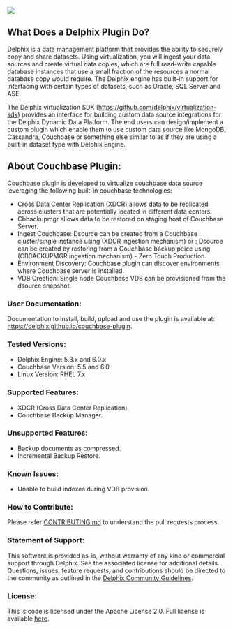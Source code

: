 ![](images/image1.png) 

## 
## What Does a Delphix Plugin Do?
Delphix is a data management platform that provides the ability to securely copy and share datasets. Using virtualization, you will ingest your data sources and create virtual data copies, which are full read-write capable database instances that use a small fraction of the resources a normal database copy would require. The Delphix engine has built-in support for interfacing with certain types of datasets, such as Oracle, SQL Server and ASE.

The Delphix virtualization SDK (https://github.com/delphix/virtualization-sdk) provides an interface for building custom data source integrations for the Delphix Dynamic Data Platform. The end users can design/implement a custom plugin which enable them to use custom data source like MongoDB, Cassandra, Couchbase or something else similar to as if they are using a built-in dataset type with Delphix Engine.

## About Couchbase Plugin:
Couchbase plugin is developed to virtualize couchbase data source leveraging the following built-in couchbase technologies:
  - Cross Data Center Replication (XDCR) allows data to be replicated across clusters that are potentially located in different data centers.
  - Cbbackupmgr allows data to be restored on staging host of Couchbase Server. 
  - Ingest Couchbase: Dsource can be created from a Couchbase cluster/single instance using (XDCR ingestion mechanism) or 
                    : Dsource can be created by restoring from a Couchbase backup peice using (CBBACKUPMGR ingestion mechanism) - Zero Touch Production.
  - Environment Discovery: Couchbase plugin can discover environments where Couchbase server is installed.
  - VDB Creation: Single node Couchbase VDB can be provisioned from the dsource snapshot.

### <a id="tested-versions"></a>User Documentation:
Documentation to install, build, upload and use the plugin is available at: https://delphix.github.io/couchbase-plugin.


### <a id="tested-versions"></a>Tested Versions:
- Delphix Engine: 5.3.x and 6.0.x
- Couchbase Version: 5.5 and 6.0
- Linux Version: RHEL 7.x

### <a id="support-features"></a>Supported Features:
- XDCR (Cross Data Center Replication).
- Couchbase Backup Manager.

### <a id="unsupported-features"></a>Unsupported Features:
- Backup documents as compressed.
- Incremental Backup Restore.

### <a id="known_issue"></a>Known Issues:
- Unable to build indexes during VDB provision.

### <a id="contribute"></a>How to Contribute:

Please refer [CONTRIBUTING.md](./CONTRIBUTING.md) to understand the pull requests process.

### <a id="statement-of-support"></a>Statement of Support:

This software is provided as-is, without warranty of any kind or commercial support through Delphix. See the associated license for additional details. Questions, issues, feature requests, and contributions should be directed to the community as outlined in the [Delphix Community Guidelines](https://delphix.github.io/community-guidelines.html).

### <a id="license"></a>License:

This is code is licensed under the Apache License 2.0. Full license is available [here](./LICENSE).

